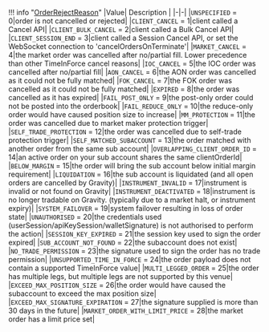 !!! info "[OrderRejectReason](/../../schemas/order_reject_reason)"
    |Value| Description |
    |-|-|
    |`UNSPECIFIED` = 0|order is not cancelled or rejected|
    |`CLIENT_CANCEL` = 1|client called a Cancel API|
    |`CLIENT_BULK_CANCEL` = 2|client called a Bulk Cancel API|
    |`CLIENT_SESSION_END` = 3|client called a Session Cancel API, or set the WebSocket connection to 'cancelOrdersOnTerminate'|
    |`MARKET_CANCEL` = 4|the market order was cancelled after no/partial fill. Lower precedence than other TimeInForce cancel reasons|
    |`IOC_CANCEL` = 5|the IOC order was cancelled after no/partial fill|
    |`AON_CANCEL` = 6|the AON order was cancelled as it could not be fully matched|
    |`FOK_CANCEL` = 7|the FOK order was cancelled as it could not be fully matched|
    |`EXPIRED` = 8|the order was cancelled as it has expired|
    |`FAIL_POST_ONLY` = 9|the post-only order could not be posted into the orderbook|
    |`FAIL_REDUCE_ONLY` = 10|the reduce-only order would have caused position size to increase|
    |`MM_PROTECTION` = 11|the order was cancelled due to market maker protection trigger|
    |`SELF_TRADE_PROTECTION` = 12|the order was cancelled due to self-trade protection trigger|
    |`SELF_MATCHED_SUBACCOUNT` = 13|the order matched with another order from the same sub account|
    |`OVERLAPPING_CLIENT_ORDER_ID` = 14|an active order on your sub account shares the same clientOrderId|
    |`BELOW_MARGIN` = 15|the order will bring the sub account below initial margin requirement|
    |`LIQUIDATION` = 16|the sub account is liquidated (and all open orders are cancelled by Gravity)|
    |`INSTRUMENT_INVALID` = 17|instrument is invalid or not found on Gravity|
    |`INSTRUMENT_DEACTIVATED` = 18|instrument is no longer tradable on Gravity. (typically due to a market halt, or instrument expiry)|
    |`SYSTEM_FAILOVER` = 19|system failover resulting in loss of order state|
    |`UNAUTHORISED` = 20|the credentials used (userSession/apiKeySession/walletSignature) is not authorised to perform the action|
    |`SESSION_KEY_EXPIRED` = 21|the session key used to sign the order expired|
    |`SUB_ACCOUNT_NOT_FOUND` = 22|the subaccount does not exist|
    |`NO_TRADE_PERMISSION` = 23|the signature used to sign the order has no trade permission|
    |`UNSUPPORTED_TIME_IN_FORCE` = 24|the order payload does not contain a supported TimeInForce value|
    |`MULTI_LEGGED_ORDER` = 25|the order has multiple legs, but multiple legs are not supported by this venue|
    |`EXCEED_MAX_POSITION_SIZE` = 26|the order would have caused the subaccount to exceed the max position size|
    |`EXCEED_MAX_SIGNATURE_EXPIRATION` = 27|the signature supplied is more than 30 days in the future|
    |`MARKET_ORDER_WITH_LIMIT_PRICE` = 28|the market order has a limit price set|
